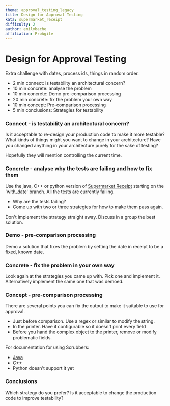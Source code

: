 ```yaml
---
theme: approval_testing_legacy
title: Design for Approval Testing
kata: supermarket_receipt
difficulty: 2
author: emilybache
affiliation: ProAgile
---
```


# Design for Approval Testing

Extra challenge with dates, process ids, things in random order.

* 2 min connect: is testability an architectural concern?
* 10 min concrete: analyse the problem
* 10 min concrete: Demo pre-comparison processing
* 20 min concrete: fix the problem your own way
* 10 min concept: Pre-comparison processing
* 5 min conclusions: Strategies for testability

### Connect - is testability an architectural concern?

Is it acceptable to re-design your production code to make it more testable? What kinds of things might you want to change in your architecture? Have you changed anything in your architecture purely for the sake of testing?

Hopefully they will mention controlling the current time.

### Concrete - analyse why the tests are failing and how to fix them

Use the java, C++ or python version of [Supermarket Receipt](https://github.com/emilybache/SupermarketReceipt-Refactoring-Kata) starting on the 'with_date' branch. All the tests are currently failing. 

* Why are the tests failing?
* Come up with two or three strategies for how to make them pass again.

Don't implement the strategy straight away. Discuss in a group the best solution.

### Demo - pre-comparison processing

Demo a solution that fixes the problem by setting the date in receipt to be a fixed, known date. 

### Concrete - fix the problem in your own way

Look again at the strategies you came up with. Pick one and implement it. Alternatively implement the same one that was demoed.

### Concept - pre-comparison processing

There are several points you can fix the output to make it suitable to use for approval.

* Just before comparison. Use a regex or similar to modify the string.
* In the printer. Have it configurable so it doesn't print every field
* Before you hand the complex object to the printer, remove or modify problematic fields.

For documentation for using Scrubbers:

* [Java](https://github.com/approvals/ApprovalTests.Java/blob/master/approvaltests/docs/Scrubbers.md)
* [C++](https://approvaltestscpp.readthedocs.io/en/latest/generated_docs/explanations/Scrubbers.html)
* Python doesn't support it yet

### Conclusions

Which strategy do you prefer? Is it acceptable to change the production code to improve testability?
